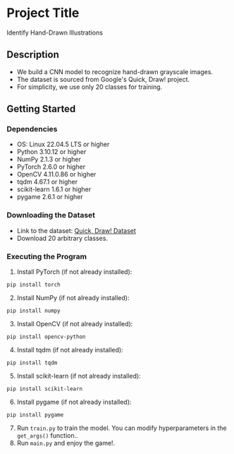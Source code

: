 # Project Title
Identify Hand-Drawn Illustrations

## Description
- We build a CNN model to recognize hand-drawn grayscale images.
- The dataset is sourced from Google's Quick, Draw! project.
- For simplicity, we use only 20 classes for training.

## Getting Started

### Dependencies
- OS: Linux 22.04.5 LTS or higher
- Python 3.10.12 or higher
- NumPy 2.1.3 or higher
- PyTorch 2.6.0 or higher
- OpenCV 4.11.0.86 or higher
- tqdm 4.67.1 or higher
- scikit-learn 1.6.1 or higher
- pygame 2.6.1 or higher

### Downloading the Dataset
- Link to the dataset: [Quick, Draw! Dataset](https://console.cloud.google.com/storage/browser/quickdraw_dataset/full/numpy_bitmap;tab=objects?pageState=(%22StorageObjectListTable%22:(%22f%22:%22%255B%255D%22))&prefix=&forceOnObjectsSortingFiltering=false&inv=1&invt=AbrzMQ)
- Download 20 arbitrary classes.

### Executing the Program
1. Install PyTorch (if not already installed):
```
pip install torch
```
2. Install NumPy (if not already installed):
```
pip install numpy
```
3. Install OpenCV (if not already installed):
```
pip install opencv-python
```
4. Install tqdm (if not already installed):
```
pip install tqdm
```
5. Install scikit-learn (if not already installed):
```
pip install scikit-learn
```
6. Install pygame (if not already installed):
```
pip install pygame
```

7. Run `train.py` to train the model. You can modify hyperparameters in the `get_args()` function..
8. Run `main.py` and enjoy the game!.
